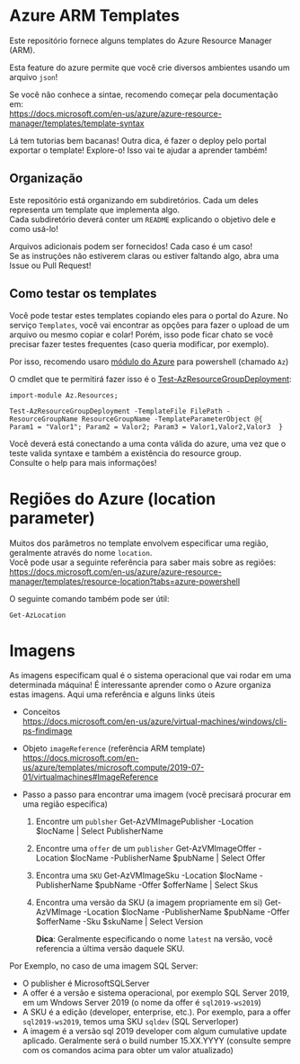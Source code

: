# Azure ARM Templates

Este repositório fornece alguns templates do Azure Resource Manager (ARM).  

Esta feature do azure permite que você crie diversos ambientes usando um arquivo `json`!

Se você não conhece a sintae, recomendo começar pela documentação em:  
https://docs.microsoft.com/en-us/azure/azure-resource-manager/templates/template-syntax

Lá tem tutorias bem bacanas! Outra dica, é fazer o deploy pelo portal exportar o template!  Explore-o!
Isso vai te ajudar a aprender também!

## Organização

Este repositório está organizando em subdiretórios. Cada um deles representa um template que implementa algo.  
Cada subdiretório deverá conter um `README` explicando o objetivo dele e como usá-lo!  

Arquivos adicionais podem ser fornecidos! Cada caso é um caso!  
Se as instruções não estiverem claras ou estiver faltando algo, abra uma Issue ou Pull Request!

## Como testar os templates

Você pode testar estes templates copiando eles para o portal do Azure. No serviço `Templates`, você vai encontrar as opções para fazer o upload de um arquivo ou mesmo copiar e colar!
Porém, isso pode ficar chato se você precisar fazer testes frequentes (caso queria modificar, por exemplo).

Por isso, recomendo usaro [módulo do Azure] para powershell (chamado `Az`)

O cmdlet que te permitirá fazer isso é o [Test-AzResourceGroupDeployment]:

```posh
import-module Az.Resources;

Test-AzResourceGroupDeployment -TemplateFile FilePath -ResourceGroupName ResourceGroupName -TemplateParameterObject @{  Param1 = "Valor1"; Param2 = Valor2; Param3 = Valor1,Valor2,Valor3  }
```

Você deverá está conectando a uma conta válida do azure, uma vez que o teste valida syntaxe e também a existência do resource group.  
Consulte o help para mais informações!

# Regiões do Azure (location parameter)

Muitos dos parâmetros no template envolvem especificar uma região, geralmente através do nome `location`.  
Você pode usar a seguinte referência para saber mais sobre as regiões:  
https://docs.microsoft.com/en-us/azure/azure-resource-manager/templates/resource-location?tabs=azure-powershell

O seguinte comando também pode ser útil:

```posh
Get-AzLocation
```

# Imagens

As imagens especificam qual é o sistema operacional que vai rodar em uma determinada máquina!
É interessante aprender como o Azure organiza estas imagens. Aqui uma referência e alguns links úteis

* Conceitos  
https://docs.microsoft.com/en-us/azure/virtual-machines/windows/cli-ps-findimage

* Objeto `imageReference` (referência ARM template)  
https://docs.microsoft.com/en-us/azure/templates/microsoft.compute/2019-07-01/virtualmachines#ImageReference


* Passo a passo para encontrar uma imagem  (você precisará procurar em uma região específica)

    1. Encontre um `publsher`
    Get-AzVMImagePublisher -Location $locName | Select PublisherName

    2. Encontre uma `offer` de um `publisher`
    Get-AzVMImageOffer -Location $locName -PublisherName $pubName | Select Offer

    3. Encontra uma `SKU`
    Get-AzVMImageSku -Location $locName -PublisherName $pubName -Offer $offerName | Select Skus

    4. Encontra uma versão da SKU (a imagem propriamente em si)
    Get-AzVMImage -Location $locName -PublisherName $pubName -Offer $offerName -Sku $skuName | Select Version

        **Dica**: Geralmente especificando o nome `latest` na versão, você referencia a última versão daquele SKU.

    
Por Exemplo, no caso de uma imagem SQL Server:

* O publisher é MicrosoftSQLServer
* A offer é a versão e sistema operacional, por exemplo SQL Server 2019, em um Wndows Server 2019 (o nome da offer é `sql2019-ws2019`)
* A SKU é a edição (developer, enterprise, etc.). Por exemplo, para a offer `sql2019-ws2019`, temos uma SKU `sqldev` (SQL Serverloper)
* A imagem é a versão sql 2019 developer com algum cumulative update aplicado. Geralmente será o build number 15.XX.YYYY (consulte sempre com os comandos acima para obter um valor atualizado)

[módulo do Azure]: https://docs.microsoft.com/en-us/powershell/azure/install-az-ps
[Test-AzResourceGroupDeployment]: https://docs.microsoft.com/en-us/powershell/module/az.resources/test-azresourcegroupdeployment?view=azps-3.3.0